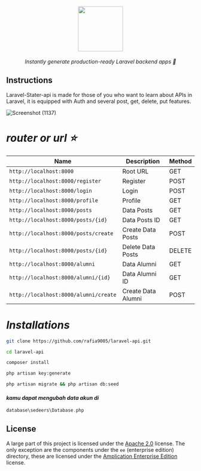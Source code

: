 <h1 align="center">
    <img src="https://www.rafii.site/laravel.png" width="120px">
</h1>

<p align="center">
  <i align="center">Instantly generate production-ready Laravel backend apps 🚀</i>
</p>

## Instructions
Laravel-Stater-api is made for those of you who want to learn about APIs in Laravel, it is equipped with Auth and several post, get, delete, put features.

![Screenshot (1137)](https://github.com/rafia9005/laravel-api/assets/70046808/cf3c92f2-b169-4333-b21f-74add970efa0)

<h1><i>router or url ⭐</i></h1>

| Name | Description | Method |
| --- | --- | --- |
| `http://localhost:8000` | Root URL | GET |
| `http://localhost:8000/register` | Register | POST |
| `http://localhost:8000/login` | Login | POST |
| `http://localhost:8000/profile` | Profile | GET |
| `http://localhost:8000/posts` | Data Posts | GET |
| `http://localhost:8000/posts/{id}` | Data Posts ID | GET |
| `http://localhost:8000/posts/create` | Create Data Posts | POST |
| `http://localhost:8000/posts/{id}` | Delete Data Posts | DELETE |
| `http://localhost:8000/alumni` | Data Alumni | GET |
| `http://localhost:8000/alumni/{id}` | Data Alumni ID | GET |
| `http://localhost:8000/alumni/create` | Create Data Alumni | POST |

<h1><i>Installations</i></h1>

```bash
git clone https://github.com/rafia9005/laravel-api.git
```

```bash
cd laravel-api
```

```bash
composer install
```

```bash
php artisan key:generate
```

```bash
php artisan migrate && php artisan db:seed
```

<h4><i>kamu dapat mengubah data akun di </i></h4>

```php
database\sedeers\Database.php
```





## License

A large part of this project is licensed under the [Apache 2.0](./LICENSE) license. The only exception are the components under the `ee` (enterprise edition) directory, these are licensed under the [Amplication Enterprise Edition](./ee/LICENSE) license.
